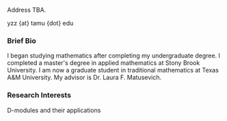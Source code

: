 Address TBA.

yzz {at} tamu {dot} edu

### Brief Bio

I began studying mathematics after completing my undergraduate degree. I completed a master's degree in applied mathematics at Stony Brook University. I am now a graduate student in traditional mathematics at Texas A&M University. My advisor is Dr. Laura F. Matusevich.

### Research Interests

D-modules and their applications
